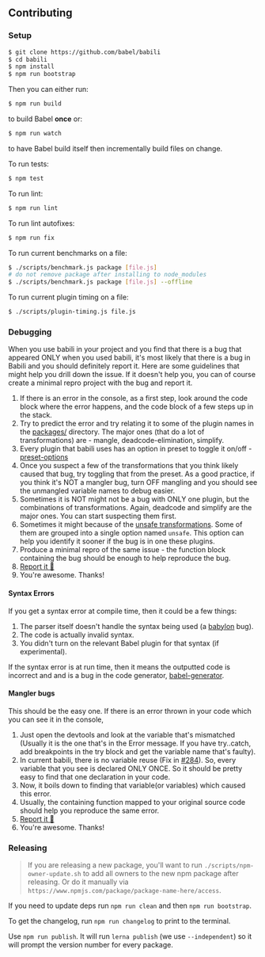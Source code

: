 ## Contributing

### Setup
```sh
$ git clone https://github.com/babel/babili
$ cd babili
$ npm install
$ npm run bootstrap
```

Then you can either run:

```sh
$ npm run build
```

to build Babel **once** or:

```sh
$ npm run watch
```

to have Babel build itself then incrementally build files on change.

To run tests:

```sh
$ npm test
```

To run lint:

```sh
$ npm run lint
```

To run lint autofixes:

```sh
$ npm run fix
```

To run current benchmarks on a file:

```sh
$ ./scripts/benchmark.js package [file.js]
# do not remove package after installing to node_modules
$ ./scripts/benchmark.js package [file.js] --offline
```

To run current plugin timing on a file:

```sh
$ ./scripts/plugin-timing.js file.js
```

### Debugging

When you use babili in your project and you find that there is a bug that appeared ONLY when you used babili, it's most likely that there is a bug in Babili and you should definitely report it. Here are some guidelines that might help you drill down the issue. If it doesn't help you, you can of course create a minimal repro project with the bug and report it.

1. If there is an error in the console, as a first step, look around the code block where the error happens, and the code block of a few steps up in the stack.
2. Try to predict the error and try relating it to some of the plugin names in the [packages/](packages) directory. The major ones (that do a lot of transformations) are - mangle, deadcode-elimination, simplify.
3. Every plugin that babili uses has an option in preset to toggle it on/off - [preset-options](packages/babel-preset-babili#options)
4. Once you suspect a few of the transformations that you think likely caused that bug, try toggling that from the preset. As a good practice, if you think it's NOT a mangler bug, turn OFF mangling and you should see the unmangled variable names to debug easier.
5. Sometimes it is NOT might not be a bug with ONLY one plugin, but the combinations of transformations. Again, deadcode and simplify are the major ones. You can start suspecting them first.
6. Sometimes it might because of the [unsafe transformations](packages/babel-preset-babili#option-groups). Some of them are grouped into a single option named `unsafe`. This option can help you identify it sooner if the bug is in one these plugins.
7. Produce a minimal repro of the same issue - the function block containing the bug should be enough to help reproduce the bug.
8. [Report it 🙂](https://github.com/babel/babili/issues/new)
9. You're awesome. Thanks!

#### Syntax Errors

If you get a syntax error at compile time, then it could be a few things:

1. The parser itself doesn't handle the syntax being used (a [babylon](https://github.com/babel/babylon) bug).
2. The code is actually invalid syntax.
3. You didn't turn on the relevant Babel plugin for that syntax (if experimental).

If the syntax error is at run time, then it means the outputted code is incorrect and and is a bug in the code generator, [babel-generator](https://github.com/babel/babel/tree/master/packages/babel-generator).

#### Mangler bugs

This should be the easy one. If there is an error thrown in your code which you can see it in the console,

1. Just open the devtools and look at the variable that's mismatched (Usually it is the one that's in the Error message. If you have try..catch, add breakpoints in the try block and get the variable name that's faulty).
2. In current babili, there is no variable reuse (Fix in [#284](https://github.com/babel/babili/pull/284)). So, every variable that you see is declared ONLY ONCE. So it should be pretty easy to find that one declaration in your code.
3. Now, it boils down to finding that variable(or variables) which caused this error.
4. Usually, the containing function mapped to your original source code should help you reproduce the same error.
5. [Report it 🙂](https://github.com/babel/babili/issues/new)
6. You're awesome. Thanks!

### Releasing

> If you are releasing a new package, you'll want to run `./scripts/npm-owner-update.sh` to add all owners to the new npm package after releasing. Or do it manually via `https://www.npmjs.com/package/package-name-here/access`.

If you need to update deps run `npm run clean` and then `npm run bootstrap`.

To get the changelog, run `npm run changelog` to print to the terminal.

Use `npm run publish`. It will run `lerna publish` (we use `--independent`) so it will prompt the version number for every package.
